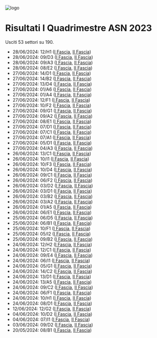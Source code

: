 ![logo](img/logo-2023.png)

# Risultati I Quadrimestre ASN 2023

Usciti 53 settori su 190.

- 28/06/2024: 12/H1 ([I Fascia](https://asn23.cineca.it/pubblico/miur/esito/12%252FH1/1/1), [II Fascia](https://asn23.cineca.it/pubblico/miur/esito/12%252FH1/2/1))
- 28/06/2024: 09/D3 ([I Fascia](https://asn23.cineca.it/pubblico/miur/esito/09%252FD3/1/1), [II Fascia](https://asn23.cineca.it/pubblico/miur/esito/09%252FD3/2/1))
- 28/06/2024: 09/A3 ([I Fascia](https://asn23.cineca.it/pubblico/miur/esito/09%252FA3/1/1), [II Fascia](https://asn23.cineca.it/pubblico/miur/esito/09%252FA3/2/1))
- 28/06/2024: 08/E2 ([I Fascia](https://asn23.cineca.it/pubblico/miur/esito/08%252FE2/1/1), [II Fascia](https://asn23.cineca.it/pubblico/miur/esito/08%252FE2/2/1))
- 27/06/2024: 14/D1 ([I Fascia](https://asn23.cineca.it/pubblico/miur/esito/14%252FD1/1/1), [II Fascia](https://asn23.cineca.it/pubblico/miur/esito/14%252FD1/2/1))
- 27/06/2024: 14/B2 ([I Fascia](https://asn23.cineca.it/pubblico/miur/esito/14%252FB2/1/1), [II Fascia](https://asn23.cineca.it/pubblico/miur/esito/14%252FB2/2/1))
- 27/06/2024: 13/D4 ([I Fascia](https://asn23.cineca.it/pubblico/miur/esito/13%252FD4/1/1), [II Fascia](https://asn23.cineca.it/pubblico/miur/esito/13%252FD4/2/1))
- 27/06/2024: 01/A6 ([I Fascia](https://asn23.cineca.it/pubblico/miur/esito/01%252FA6/1/1), [II Fascia](https://asn23.cineca.it/pubblico/miur/esito/01%252FA6/2/1))
- 27/06/2024: 01/A4 ([I Fascia](https://asn23.cineca.it/pubblico/miur/esito/01%252FA4/1/1), [II Fascia](https://asn23.cineca.it/pubblico/miur/esito/01%252FA4/2/1))
- 27/06/2024: 12/F1 ([I Fascia](https://asn23.cineca.it/pubblico/miur/esito/12%252FF1/1/1), [II Fascia](https://asn23.cineca.it/pubblico/miur/esito/12%252FF1/2/1))
- 27/06/2024: 10/F2 ([I Fascia](https://asn23.cineca.it/pubblico/miur/esito/10%252FF2/1/1), [II Fascia](https://asn23.cineca.it/pubblico/miur/esito/10%252FF2/2/1))
- 27/06/2024: 09/G1 ([I Fascia](https://asn23.cineca.it/pubblico/miur/esito/09%252FG1/1/1), [II Fascia](https://asn23.cineca.it/pubblico/miur/esito/09%252FG1/2/1))
- 27/06/2024: 09/A2 ([I Fascia](https://asn23.cineca.it/pubblico/miur/esito/09%252FA2/1/1), [II Fascia](https://asn23.cineca.it/pubblico/miur/esito/09%252FA2/2/1))
- 27/06/2024: 08/E1 ([I Fascia](https://asn23.cineca.it/pubblico/miur/esito/08%252FE1/1/1), [II Fascia](https://asn23.cineca.it/pubblico/miur/esito/08%252FE1/2/1))
- 27/06/2024: 07/D1 ([I Fascia](https://asn23.cineca.it/pubblico/miur/esito/07%252FD1/1/1), [II Fascia](https://asn23.cineca.it/pubblico/miur/esito/07%252FD1/2/1))
- 27/06/2024: 07/C1 ([I Fascia](https://asn23.cineca.it/pubblico/miur/esito/07%252FC1/1/1), [II Fascia](https://asn23.cineca.it/pubblico/miur/esito/07%252FC1/2/1))
- 27/06/2024: 07/A1 ([I Fascia](https://asn23.cineca.it/pubblico/miur/esito/07%252FA1/1/1), [II Fascia](https://asn23.cineca.it/pubblico/miur/esito/07%252FA1/2/1))
- 27/06/2024: 05/D1 ([I Fascia](https://asn23.cineca.it/pubblico/miur/esito/05%252FD1/1/1), [II Fascia](https://asn23.cineca.it/pubblico/miur/esito/05%252FD1/2/1))
- 27/06/2024: 04/A3 ([I Fascia](https://asn23.cineca.it/pubblico/miur/esito/04%252FA3/1/1), [II Fascia](https://asn23.cineca.it/pubblico/miur/esito/04%252FA3/2/1))
- 26/06/2024: 13/C1 ([I Fascia](https://asn23.cineca.it/pubblico/miur/esito/13%252FC1/1/1), [II Fascia](https://asn23.cineca.it/pubblico/miur/esito/13%252FC1/2/1))
- 26/06/2024: 10/I1 ([I Fascia](https://asn23.cineca.it/pubblico/miur/esito/10%252FI1/1/1), [II Fascia](https://asn23.cineca.it/pubblico/miur/esito/10%252FI1/2/1))
- 26/06/2024: 10/F3 ([I Fascia](https://asn23.cineca.it/pubblico/miur/esito/10%252FF3/1/1), [II Fascia](https://asn23.cineca.it/pubblico/miur/esito/10%252FF3/2/1))
- 26/06/2024: 10/D4 ([I Fascia](https://asn23.cineca.it/pubblico/miur/esito/10%252FD4/1/1), [II Fascia](https://asn23.cineca.it/pubblico/miur/esito/10%252FD4/2/1))
- 26/06/2024: 09/C1 ([I Fascia](https://asn23.cineca.it/pubblico/miur/esito/09%252FC1/1/1), [II Fascia](https://asn23.cineca.it/pubblico/miur/esito/09%252FC1/2/1))
- 26/06/2024: 06/F2 ([I Fascia](https://asn23.cineca.it/pubblico/miur/esito/06%252FF2/1/1), [II Fascia](https://asn23.cineca.it/pubblico/miur/esito/06%252FF2/2/1))
- 26/06/2024: 03/D2 ([I Fascia](https://asn23.cineca.it/pubblico/miur/esito/03%252FD2/1/1), [II Fascia](https://asn23.cineca.it/pubblico/miur/esito/03%252FD2/2/1))
- 26/06/2024: 03/D1 ([I Fascia](https://asn23.cineca.it/pubblico/miur/esito/03%252FD1/1/1), [II Fascia](https://asn23.cineca.it/pubblico/miur/esito/03%252FD1/2/1))
- 26/06/2024: 03/B2 ([I Fascia](https://asn23.cineca.it/pubblico/miur/esito/03%252FB2/1/1), [II Fascia](https://asn23.cineca.it/pubblico/miur/esito/03%252FB2/2/1))
- 26/06/2024: 03/A2 ([I Fascia](https://asn23.cineca.it/pubblico/miur/esito/03%252FA2/1/1), [II Fascia](https://asn23.cineca.it/pubblico/miur/esito/03%252FA2/2/1))
- 26/06/2024: 01/A5 ([I Fascia](https://asn23.cineca.it/pubblico/miur/esito/01%252FA5/1/1), [II Fascia](https://asn23.cineca.it/pubblico/miur/esito/01%252FA5/2/1))
- 26/06/2024: 06/E1 ([I Fascia](https://asn23.cineca.it/pubblico/miur/esito/06%252FE1/1/1), [II Fascia](https://asn23.cineca.it/pubblico/miur/esito/06%252FE1/2/1))
- 25/06/2024: 06/D5 ([I Fascia](https://asn23.cineca.it/pubblico/miur/esito/06%252FD5/1/1), [II Fascia](https://asn23.cineca.it/pubblico/miur/esito/06%252FD5/2/1))
- 25/06/2024: 06/B1 ([I Fascia](https://asn23.cineca.it/pubblico/miur/esito/06%252FB1/1/1), [II Fascia](https://asn23.cineca.it/pubblico/miur/esito/06%252FB1/2/1))
- 25/06/2024: 10/F1 ([I Fascia](https://asn23.cineca.it/pubblico/miur/esito/10%252FF1/1/1), [II Fascia](https://asn23.cineca.it/pubblico/miur/esito/10%252FF1/2/1))
- 25/06/2024: 05/I2 ([I Fascia](https://asn23.cineca.it/pubblico/miur/esito/05%252FI2/1/1), [II Fascia](https://asn23.cineca.it/pubblico/miur/esito/05%252FI2/2/1))
- 25/06/2024: 09/B2 ([I Fascia](https://asn23.cineca.it/pubblico/miur/esito/09%252FB2/1/1), [II Fascia](https://asn23.cineca.it/pubblico/miur/esito/09%252FB2/2/1))
- 24/06/2024: 12/H2 ([I Fascia](https://asn23.cineca.it/pubblico/miur/esito/12%252FH2/1/1), [II Fascia](https://asn23.cineca.it/pubblico/miur/esito/12%252FH2/2/1))
- 24/06/2024: 12/C1 ([I Fascia](https://asn23.cineca.it/pubblico/miur/esito/12%252FC1/1/1), [II Fascia](https://asn23.cineca.it/pubblico/miur/esito/12%252FC1/2/1))
- 24/06/2024: 09/E4 ([I Fascia](https://asn23.cineca.it/pubblico/miur/esito/09%252FE4/1/1), [II Fascia](https://asn23.cineca.it/pubblico/miur/esito/09%252FE4/2/1))
- 24/06/2024: 06/I1 ([I Fascia](https://asn23.cineca.it/pubblico/miur/esito/06%252FI1/1/1), [II Fascia](https://asn23.cineca.it/pubblico/miur/esito/06%252FI1/2/1))
- 24/06/2024: 05/G1 ([I Fascia](https://asn23.cineca.it/pubblico/miur/esito/05%252FG1/1/1), [II Fascia](https://asn23.cineca.it/pubblico/miur/esito/05%252FG1/2/1))
- 24/06/2024: 14/C2 ([I Fascia](https://asn23.cineca.it/pubblico/miur/esito/14%252FC2/1/1), [II Fascia](https://asn23.cineca.it/pubblico/miur/esito/14%252FC2/2/1))
- 24/06/2024: 13/D1 ([I Fascia](https://asn23.cineca.it/pubblico/miur/esito/13%252FD1/1/1), [II Fascia](https://asn23.cineca.it/pubblico/miur/esito/13%252FD1/2/1))
- 24/06/2024: 13/A5 ([I Fascia](https://asn23.cineca.it/pubblico/miur/esito/13%252FA5/1/1), [II Fascia](https://asn23.cineca.it/pubblico/miur/esito/13%252FA5/2/1))
- 24/06/2024: 09/C2 ([I Fascia](https://asn23.cineca.it/pubblico/miur/esito/09%252FC2/1/1), [II Fascia](https://asn23.cineca.it/pubblico/miur/esito/09%252FC2/2/1))
- 24/06/2024: 06/F1 ([I Fascia](https://asn23.cineca.it/pubblico/miur/esito/06%252FF1/1/1), [II Fascia](https://asn23.cineca.it/pubblico/miur/esito/06%252FF1/2/1))
- 24/06/2024: 10/H1 ([I Fascia](https://asn23.cineca.it/pubblico/miur/esito/10%252FH1/1/1), [II Fascia](https://asn23.cineca.it/pubblico/miur/esito/10%252FH1/2/1))
- 24/06/2024: 08/D1 ([I Fascia](https://asn23.cineca.it/pubblico/miur/esito/08%252FD1/1/1), [II Fascia](https://asn23.cineca.it/pubblico/miur/esito/08%252FD1/2/1))
- 12/06/2024: 12/G2 ([I Fascia](https://asn23.cineca.it/pubblico/miur/esito/12%252FG2/1/1), [II Fascia](https://asn23.cineca.it/pubblico/miur/esito/12%252FG2/2/1))
- 04/06/2024: 10/D2 ([I Fascia](https://asn23.cineca.it/pubblico/miur/esito/10%252FD2/1/1), [II Fascia](https://asn23.cineca.it/pubblico/miur/esito/10%252FD2/2/1))
- 04/06/2024: 07/I1 ([I Fascia](https://asn23.cineca.it/pubblico/miur/esito/07%252FI1/1/1), [II Fascia](https://asn23.cineca.it/pubblico/miur/esito/07%252FI1/2/1))
- 03/06/2024: 09/D2 ([I Fascia](https://asn23.cineca.it/pubblico/miur/esito/09%252FD2/1/1), [II Fascia](https://asn23.cineca.it/pubblico/miur/esito/09%252FD2/2/1))
- 20/05/2024: 08/B1 ([I Fascia](https://asn23.cineca.it/pubblico/miur/esito/08%252FB1/1/1), [II Fascia](https://asn23.cineca.it/pubblico/miur/esito/08%252FB1/2/1))

